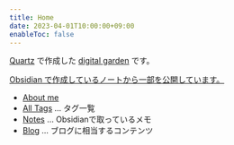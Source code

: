 ```yaml
---
title: Home
date: 2023-04-01T10:00:00+09:00
enableToc: false
---
```


[Quartz](https://github.com/jackyzha0/quartz) で作成した [digital garden](https://jzhao.xyz/posts/networked-thought) です。

[Obsidian で作成しているノートから一部を公開しています。](blog/Quartzを使ってObsidianを無料で公開してみた.md)

- [About me](aboutme)
- [All Tags](/tags) … タグ一覧
- [Notes](/note) … Obsidianで取っているメモ
- [Blog](/blog) … ブログに相当するコンテンツ
